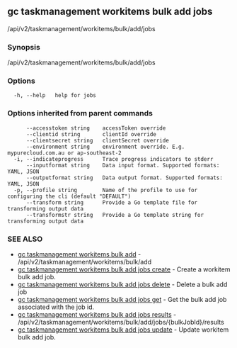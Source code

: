 ## gc taskmanagement workitems bulk add jobs

/api/v2/taskmanagement/workitems/bulk/add/jobs

### Synopsis

/api/v2/taskmanagement/workitems/bulk/add/jobs

### Options

```
  -h, --help   help for jobs
```

### Options inherited from parent commands

```
      --accesstoken string    accessToken override
      --clientid string       clientId override
      --clientsecret string   clientSecret override
      --environment string    environment override. E.g. mypurecloud.com.au or ap-southeast-2
  -i, --indicateprogress      Trace progress indicators to stderr
      --inputformat string    Data input format. Supported formats: YAML, JSON
      --outputformat string   Data output format. Supported formats: YAML, JSON
  -p, --profile string        Name of the profile to use for configuring the cli (default "DEFAULT")
      --transform string      Provide a Go template file for transforming output data
      --transformstr string   Provide a Go template string for transforming output data
```

### SEE ALSO

* [gc taskmanagement workitems bulk add](gc_taskmanagement_workitems_bulk_add.html)	 - /api/v2/taskmanagement/workitems/bulk/add
* [gc taskmanagement workitems bulk add jobs create](gc_taskmanagement_workitems_bulk_add_jobs_create.html)	 - Create a workitem bulk add job.
* [gc taskmanagement workitems bulk add jobs delete](gc_taskmanagement_workitems_bulk_add_jobs_delete.html)	 - Delete a bulk add job
* [gc taskmanagement workitems bulk add jobs get](gc_taskmanagement_workitems_bulk_add_jobs_get.html)	 - Get the bulk add job associated with the job id.
* [gc taskmanagement workitems bulk add jobs results](gc_taskmanagement_workitems_bulk_add_jobs_results.html)	 - /api/v2/taskmanagement/workitems/bulk/add/jobs/{bulkJobId}/results
* [gc taskmanagement workitems bulk add jobs update](gc_taskmanagement_workitems_bulk_add_jobs_update.html)	 - Update workitem bulk add job.


